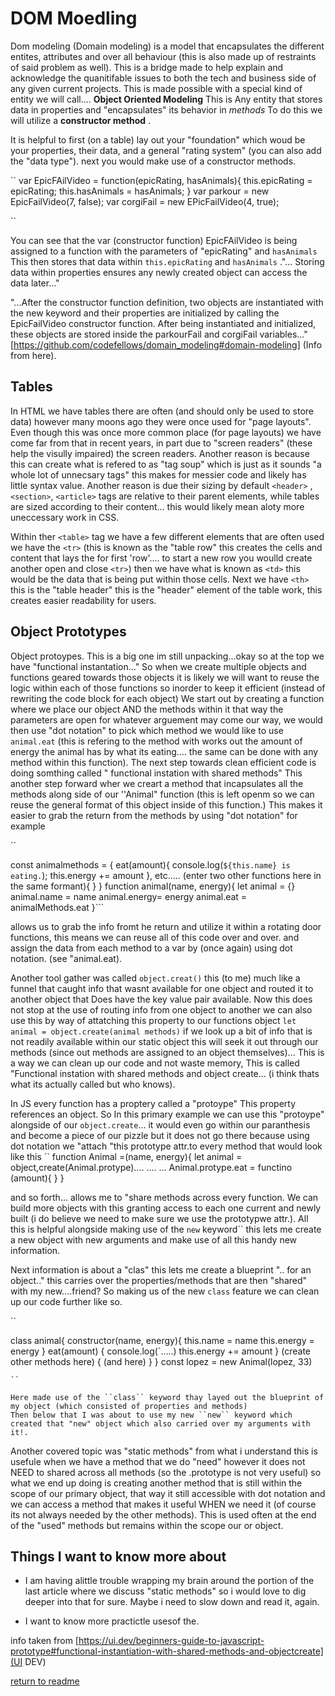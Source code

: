 # DOM Moedling

Dom modeling (Domain modeling) is a model that encapsulates the different entites, attributes and over all behaviour (this is also made up of restraints of said problem as well). This is a bridge made to help explain and acknowledge the quanitifable issues to both the tech and business side of any given current projects. This is made possible with a special kind of entity we will call....
**Object Oriented Modeling** This is Any entity that stores data in properties and "encapsulates" its behavior in *methods* To do this we will utilize a **constructor method** .

It is helpful to first (on a table) lay out your "foundation" which woud be your properties, their data, and a general "rating system" (you can also add the "data type"). next you would make use of a constructor methods.

`` var EpicFAilVideo = function(epicRating, hasAnimals){
    this.epicRating = epicRating;
    this.hasAnimals = hasAnimals;
}
    var parkour = new EpicFailVideo(7, false);
    var corgiFail = new EPicFailVideo(4, true);

``

You can see that the var (constructor function) EpicFAilVideo is being assigned to a function with the parameters of "epicRating" and `` hasAnimals `` This then stores that data within `` this.epicRating `` and `` hasAnimals `` ."... Storing data within properties ensures any newly created object can access the data later..."

"...After the constructor function definition, two objects are instantiated with the new keyword and their properties are initialized by calling the EpicFailVideo constructor function. After being instantiated and initialized, these objects are stored inside the parkourFail and corgiFail variables..." [https://github.com/codefellows/domain_modeling#domain-modeling] (Info from here).

## Tables

In HTML we have tables there are often (and should only be used to store data) however many moons ago they were once used for "page layouts". Even though this was once more common place (for page layouts) we have come far from that in recent years, in part due to "screen readers" (these help the visully impaired) the screen readers. Another reason is because this can create what is refered to as "tag soup" which is just as it sounds "a whole lot of unnecsary tags" this makes for messier code and likely has little syntax value. Another reason is due their sizing by default ``<header>`` , ``<section>``, ``<article>`` tags are relative to their parent elements, while tables are sized according to their content... this would likely mean aloty more uneccessary work in CSS.

Within ther ``<table>`` tag we have a few different elements that are often used we have the ``<tr>`` (this is known as the "table row" this creates the cells and content that lays the for first 'row'.... to start a new row you woulld create another open and close ``<tr>``) then we have what is known as ``<td>`` this would be the data that is being put within those cells. Next we have ``<th>`` this is the "table header" this is the "header" element of the table work, this creates easier readability for users.

## Object Prototypes

Object protoypes. This is a big one im still unpacking...okay so at the top we have "functional instantation..." So when we create multiple objects and functions geared towards those objects it is likely we will want to reuse the logic within each of those functions so inorder to keep it efficient (instead of rewriting the code block for each object) We start out by creating a function where we place our object AND the methods within it that way the parameters are open for whatever arguement may come our way, we would then use "dot notation" to pick which method we would like to use ``animal.eat`` (this is refering to the method with works out the amount of energy the animal has by what its eating....  the same can be done with any method within this function). The next step towards clean efficient code is doing somthing called " functional instation with shared methods" This another step forward wher we creart a method that incapsulates all the methods  along side of our ''Animal" function (this is left openm so we can reuse the general format of this object inside of this function.) This makes it easier to grab the return from the methods by using "dot notation" for example

``

const animalmethods = {
    eat(amount){
        console.log(`${this.name} is eating.`);
        this.energy += amount
    }, etc..... (enter two other functions here in the same formant){
    }
}
 function animal(name, energy){
    let animal = {}
    animal.name = name
    animal.energy= energy
    animal.eat = animalMethods.eat
}```

allows us to grab the info fromt he return and utilize it within a rotating door functions, this means we can reuse all of this code over and over. and assign the data from each method to a var by (once again) using dot notation. (see "animal.eat).

Another tool gather was called ``object.creat()`` this (to me) much like a funnel that caught info that wasnt available for one object and routed it to another object that Does have the key value pair available. Now this does not stop at the use of routing info from one object to another we can also use this by way of attatching this property to our functions object ``let animal = object.create(animal methods)`` if we look up a bit of info that is not readily available within our static object this will seek it out through our methods (since out methods are assigned to an object themselves)... This is a way we can clean up our code and not waste memory, This is called "Functional instation with shared methods and object create... (i think thats what its actually called but who knows).

In JS every function has a proptery called a "protoype" This property references an object. So In this primary example we can use this "protoype"  alongside of our ``object.create``... it would even go within our paranthesis and become a piece of our pizzle but it does not go there because using dot notation we "attach "this prototype attr.to every method that would look like this 
`` function Animal =(name, energy){
    let animal = object,create(Animal.protype)....
    ....
    ...
    Animal.protype.eat = functino (amount){
    }
}

and so forth... allows me to "share methods across every function. We can build more objects with this granting access to each one current and newly built (i do believe we need to make sure we use the prototypwe attr.). All this is helpful alongside making use of the ``new`` keyword`` this lets me create a new object with new arguments and make use of all this handy new information.

Next information is about a "clas" this lets me create a blueprint ".. for an object.." this carries over the properties/methods that are then "shared" with my new....friend? So making us of the new ``class`` feature we can clean up our code further like so.

``

class animal{
    constructor(name, energy){
        this.name = name
        this.energy = energy
    }
    eat(amount) {
        console.log(`.....)
        this.energy += amount
    } (create other methods here)
    {
        (and here)
    }
    }
    const lopez = new Animal(lopez, 33)

    ``

    Here made use of the ``class`` keyword thay layed out the blueprint of my object (which consisted of properties and methods)
    Then below that I was about to use my new ``new`` keyword which created that "new" object which also carried over my arguments with it!.

Another covered topic was "static methods" from what i understand this is usefule when we have a method that we do "need" however it does not NEED to shared across all methods (so the .prototype is not very useful) so what we end up doing is creating another method that is still within the scope of our primary object, that way it still accessible with dot notation and we can access a method that makes it useful WHEN we need it (of course its not always needed by the other methods). This is used often at the end of the "used" methods but remains within the scope our or object.

## Things I want to know more about

- I am having alittle trouble wrapping my brain around the portion of the last article where we discuss "static methods" so i would love to dig deeper into that for sure. Maybe i need to slow down and read it, again.

- I want to know more practictle usesof the.

info taken from [https://ui.dev/beginners-guide-to-javascript-prototype#functional-instantiation-with-shared-methods-and-objectcreate](UI DEV)

[return to readme](README.md)
